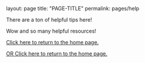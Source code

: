 layout: page
title: "PAGE-TITLE"
permalink: pages/help

There are a ton of helpful tips here!

Wow and so many helpful resources!

[Click here to return to the home page.](../)

[OR Click here to return to the home page.](https://admullen93.github.io)
